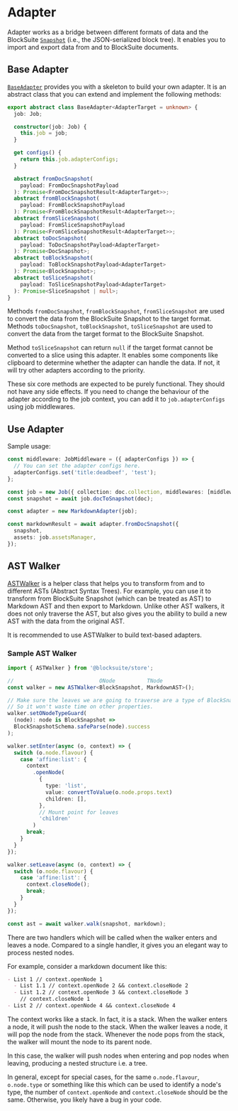 # Adapter

Adapter works as a bridge between different formats of data and the BlockSuite [`Snapshot`](./data-synchronization#snapshot-api) (i.e., the JSON-serialized block tree). It enables you to import and export data from and to BlockSuite documents.

## Base Adapter

[`BaseAdapter`](/api/@blocksuite/store/classes/BaseAdapter) provides you with a skeleton to build your own adapter. It is an abstract class that you can extend and implement the following methods:

```ts
export abstract class BaseAdapter<AdapterTarget = unknown> {
  job: Job;

  constructor(job: Job) {
    this.job = job;
  }

  get configs() {
    return this.job.adapterConfigs;
  }

  abstract fromDocSnapshot(
    payload: FromDocSnapshotPayload
  ): Promise<FromDocSnapshotResult<AdapterTarget>>;
  abstract fromBlockSnapshot(
    payload: FromBlockSnapshotPayload
  ): Promise<FromBlockSnapshotResult<AdapterTarget>>;
  abstract fromSliceSnapshot(
    payload: FromSliceSnapshotPayload
  ): Promise<FromSliceSnapshotResult<AdapterTarget>>;
  abstract toDocSnapshot(
    payload: ToDocSnapshotPayload<AdapterTarget>
  ): Promise<DocSnapshot>;
  abstract toBlockSnapshot(
    payload: ToBlockSnapshotPayload<AdapterTarget>
  ): Promise<BlockSnapshot>;
  abstract toSliceSnapshot(
    payload: ToSliceSnapshotPayload<AdapterTarget>
  ): Promise<SliceSnapshot | null>;
}
```

Methods `fromDocSnapshot`, `fromBlockSnapshot`, `fromSliceSnapshot` are used to convert the data from the BlockSuite Snapshot to the target format. Methods `toDocSnapshot`, `toBlockSnapshot`, `toSliceSnapshot` are used to convert the data from the target format to the BlockSuite Snapshot.

Method `toSliceSnapshot` can return `null` if the target format cannot be converted to a slice using this adapter. It enables some components like clipboard to determine whether the adapter can handle the data. If not, it will try other adapters according to the priority.

These six core methods are expected to be purely functional. They should not have any side effects. If you need to change the behaviour of the adapter according to the job context, you can add it to `job.adapterConfigs` using job middlewares.

## Use Adapter

Sample usage:

```ts
const middleware: JobMiddleware = ({ adapterConfigs }) => {
  // You can set the adapter configs here.
  adapterConfigs.set('title:deadbeef', 'test');
};

const job = new Job({ collection: doc.collection, middlewares: [middleware] });
const snapshot = await job.docToSnapshot(doc);

const adapter = new MarkdownAdapter(job);

const markdownResult = await adapter.fromDocSnapshot({
  snapshot,
  assets: job.assetsManager,
});
```

## AST Walker

[ASTWalker](/api/@blocksuite/store/classes/ASTWalker) is a helper class that helps you to transform from and to different ASTs (Abstract Syntax Trees). For example, you can use it to transform from BlockSuite Snapshot (which can be treated as AST) to Markdown AST and then export to Markdown. Unlike other AST walkers, it does not only traverse the AST, but also gives you the ability to build a new AST with the data from the original AST.

It is recommended to use ASTWalker to build text-based adapters.

### Sample AST Walker

```ts
import { ASTWalker } from '@blocksuite/store';

//                           ONode          TNode
const walker = new ASTWalker<BlockSnapshot, MarkdownAST>();

// Make sure the leaves we are going to traverse are a type of BlockSnapshot.
// So it won't waste time on other properties.
walker.setONodeTypeGuard(
  (node): node is BlockSnapshot =>
  BlockSnapshotSchema.safeParse(node).success
);

walker.setEnter(async (o, context) => {
  switch (o.node.flavour) {
    case 'affine:list': {
      context
        .openNode(
          {
            type: 'list',
            value: convertToValue(o.node.props.text)
            children: [],
          },
          // Mount point for leaves
          'children'
        )
      break;
    }
  }
});

walker.setLeave(async (o, context) => {
  switch (o.node.flavour) {
    case 'affine:list': {
      context.closeNode();
      break;
    }
  }
});

const ast = await walker.walk(snapshot, markdown);
```

There are two handlers which will be called when the walker enters and leaves a node. Compared to a single handler, it gives you an elegant way to process nested nodes.

For example, consider a markdown document like this:

```md
- List 1 // context.openNode 1
  - List 1.1 // context.openNode 2 && context.closeNode 2
  - List 1.2 // context.openNode 3 && context.closeNode 3
    // context.closeNode 1
- List 2 // context.openNode 4 && context.closeNode 4
```

The context works like a stack. In fact, it is a stack. When the walker enters a node, it will push the node to the stack. When the walker leaves a node, it will pop the node from the stack. Whenever the node pops from the stack, the walker will mount the node to its parent node.

In this case, the walker will push nodes when entering and pop nodes when leaving, producing a nested structure i.e. a tree.

In general, except for special cases, for the same `o.node.flavour`, `o.node.type` or something like this which can be used to identify a node's type, the number of `context.openNode` and `context.closeNode` should be the same. Otherwise, you likely have a bug in your code.
